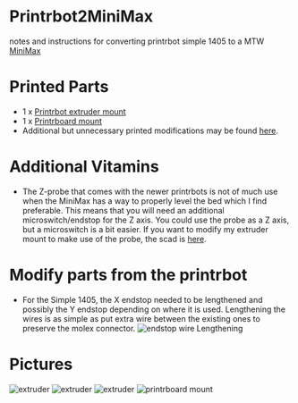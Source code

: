# Printrbot2MiniMax
notes and instructions for converting printrbot simple 1405 to a MTW [MiniMax](http://store.makerstoolworks.com/printers-kits/minimax-by-makers-tool-works-full-printer-kit/)

# Printed Parts
* 1 x [Printrbot extruder mount](https://www.youmagine.com/designs/printrbot-extruder-mount-for-mtw-minimax)
* 1 x [Printrboard mount](https://www.youmagine.com/designs/printrboard-mount-for-extrusion)
* Additional but unnecessary printed modifications may be found [here](https://github.com/quillford/3D-Modeling/tree/master/Printer%20Mods/MiniMax).

# Additional Vitamins
* The Z-probe that comes with the newer printrbots is not of much use when the MiniMax has a way to properly level the bed which I find preferable. This means that you will need an additional microswitch/endstop for the Z axis. You could use the probe as a Z axis, but a microswitch is a bit easier. If you want to modify my extruder mount to make use of the probe, the scad is [here](https://github.com/quillford/3D-Modeling/blob/master/Printer%20Mods/MiniMax/scad/printrbot_extruder_adapter.scad).

# Modify parts from the printrbot
* For the Simple 1405, the X endstop needed to be lengthened and possibly the Y endstop depending on where it is used. Lengthening the wires is as simple as put extra wire between the existing ones to preserve the molex connector.
![endstop wire Lengthening](https://raw.githubusercontent.com/quillford/Printrbot2MiniMax/master/pictures/IMG_7687.JPG)

# Pictures
![extruder](https://github.com/quillford/Printrbot2MiniMax/blob/master/pictures/IMG_7681.JPG)
![extruder](https://github.com/quillford/Printrbot2MiniMax/blob/master/pictures/IMG_7683.JPG)
![extruder](https://github.com/quillford/Printrbot2MiniMax/blob/master/pictures/IMG_7685.JPG)
![printrboard mount](https://github.com/quillford/Printrbot2MiniMax/blob/master/pictures/IMG_7680.JPG)